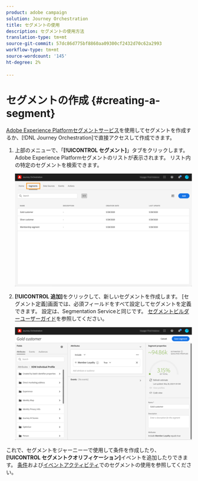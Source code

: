 ```yaml
---
product: adobe campaign
solution: Journey Orchestration
title: セグメントの使用
description: セグメントの使用方法
translation-type: tm+mt
source-git-commit: 57dc86d775bf8860aa09300cf2432d70c62a2993
workflow-type: tm+mt
source-wordcount: '145'
ht-degree: 2%

---
```




# セグメントの作成 {#creating-a-segment}

[Adobe Experience Platformセグメントサービス](https://docs.adobe.com/content/help/en/experience-platform/segmentation/home.html)を使用してセグメントを作成するか、[!DNL Journey Orchestration]で直接アクセスして作成できます。

1. 上部のメニューで、「**[!UICONTROL セグメント]**」タブをクリックします。 Adobe Experience Platformセグメントのリストが表示されます。 リスト内の特定のセグメントを検索できます。

   ![](../assets/segment1.png)

1. **[!UICONTROL 追加]**&#x200B;をクリックして、新しいセグメントを作成します。 [セグメント定義]画面では、必須フィールドをすべて設定してセグメントを定義できます。 設定は、Segmentation Serviceと同じです。 [セグメントビルダーユーザーガイド](https://docs.adobe.com/content/help/en/experience-platform/segmentation/ui/overview.html)を参照してください。

   ![](../assets/segment2.png)

これで、セグメントをジャーニーーで使用して条件を作成したり、**[!UICONTROL セグメントクオリフィケーション]**&#x200B;イベントを追加したりできます。 [条件](../segment/using-a-segment.md)および[イベントアクティビティ](../building-journeys/segment-qualification-events.md)でのセグメントの使用を参照してください。